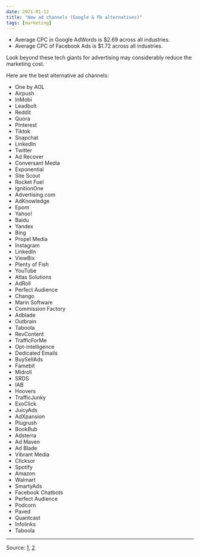 ```yaml
---
date: 2021-01-12
title: "New ad channels (Google & Fb alternatives)"
tags: [marketing]
---
```


- Average CPC in Google AdWords is $2.69 across all industries.
- Average CPC of Facebook Ads is $1.72 across all industries.

Look beyond these tech giants for advertising may considerably reduce the marketing cost.

Here are the best alternative ad channels:

- One by AOL
- Airpush
- InMobi
- Leadbolt
- Reddit
- Quora
- Pinterest
- Tiktok
- Snapchat
- LinkedIn
- Twitter
- Ad Recover
- Conversant Media
- Exponential
- Site Scout
- Rocket Fuel
- IgnitionOne
- Advertising.com
- AdKnowledge
- Epom
- Yahoo!
- Baidu
- Yandex
- Bing
- Propel Media
- Instagram
- LinkedIn
- ViewBix
- Plenty of Fish
- YouTube
- Atlas Solutions
- AdRoll
- Perfect Audience
- Chango
- Marin Software
- Commission Factory
- Adblade
- Outbrain
- Taboola
- RevContent
- TrafficForMe
- Opt-intelligence
- Dedicated Emails
- BuySellAds
- Famebit
- Midroll
- SRDS
- IAB
- Hoovers
- TrafficJunky
- ExoClick
- JuicyAds
- AdXpansion
- Plugrush
- BookBub
- Adsterra
- Ad Maven
- Ad Blade
- Vibrant Media
- Clicksor
- Spotify
- Amazon
- Walmart
- SmartyAds
- Facebook Chatbots
- Perfect Audience
- Podcorn
- Paved
- Quantcast
- Infolinks
- Taboola

---

Source: [1](https://www.singlegrain.com/blog-posts/pay-per-click/alternative-ad-networks/), [2](https://colonyspark.com/blog/google-and-facebook-ad-alternatives/)
